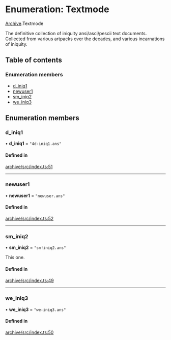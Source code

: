 # Enumeration: Textmode

[Archive](../modules/Archive.md).Textmode

The definitive collection of iniquity ansi/asci/pescii text documents.
Collected from various artpacks over the decades, and various incarnations of iniquity.

## Table of contents

### Enumeration members

- [d\_iniq1](Archive.Textmode.md#d_iniq1)
- [newuser1](Archive.Textmode.md#newuser1)
- [sm\_iniq2](Archive.Textmode.md#sm_iniq2)
- [we\_iniq3](Archive.Textmode.md#we_iniq3)

## Enumeration members

### d\_iniq1

• **d\_iniq1** = `"4d-iniq1.ans"`

#### Defined in

[archive/src/index.ts:51](https://github.com/iniquitybbs/iniquity/blob/9e5241d/packages/archive/src/index.ts#L51)

___

### newuser1

• **newuser1** = `"newuser.ans"`

#### Defined in

[archive/src/index.ts:52](https://github.com/iniquitybbs/iniquity/blob/9e5241d/packages/archive/src/index.ts#L52)

___

### sm\_iniq2

• **sm\_iniq2** = `"sm!iniq2.ans"`

This one.

#### Defined in

[archive/src/index.ts:49](https://github.com/iniquitybbs/iniquity/blob/9e5241d/packages/archive/src/index.ts#L49)

___

### we\_iniq3

• **we\_iniq3** = `"we-iniq3.ans"`

#### Defined in

[archive/src/index.ts:50](https://github.com/iniquitybbs/iniquity/blob/9e5241d/packages/archive/src/index.ts#L50)
